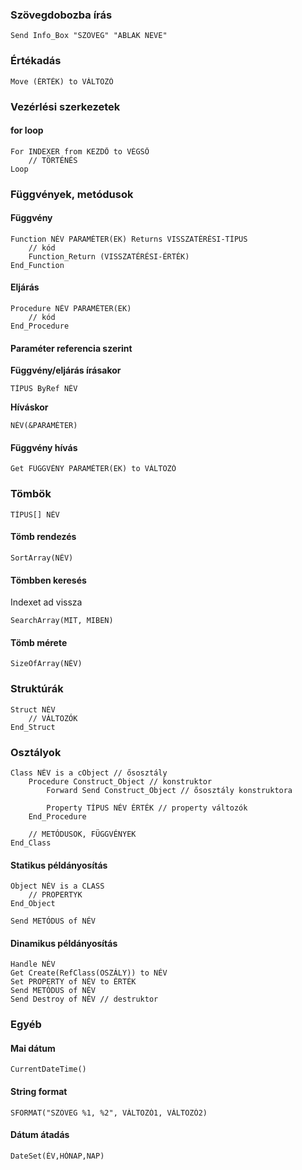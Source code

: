### Szövegdobozba írás

```
Send Info_Box "SZÖVEG" "ABLAK NEVE"
```

### Értékadás

```
Move (ÉRTÉK) to VÁLTOZÓ
```

### Vezérlési szerkezetek

#### for loop

```
For INDEXER from KEZDŐ to VÉGSŐ
	// TÖRTÉNÉS
Loop
```

### Függvények, metódusok

#### Függvény

```
Function NÉV PARAMÉTER(EK) Returns VISSZATÉRÉSI-TÍPUS
	// kód
	Function_Return (VISSZATÉRÉSI-ÉRTÉK)
End_Function
```

#### Eljárás

```
Procedure NÉV PARAMÉTER(EK)
	// kód
End_Procedure
```

#### Paraméter referencia szerint

**Függvény/eljárás írásakor**

```
TÍPUS ByRef NÉV
```

**Híváskor**

```
NÉV(&PARAMÉTER)
```

#### Függvény hívás

```
Get FÜGGVÉNY PARAMÉTER(EK) to VÁLTOZÓ
```

### Tömbök

```
TÍPUS[] NÉV
```

#### Tömb rendezés

```
SortArray(NÉV)
```

#### Tömbben keresés

Indexet ad vissza

```
SearchArray(MIT, MIBEN)
```

#### Tömb mérete

```
SizeOfArray(NÉV)
```

### Struktúrák

```
Struct NÉV
	// VÁLTOZÓK
End_Struct
```

### Osztályok

```
Class NÉV is a cObject // ősosztály
	Procedure Construct_Object // konstruktor
        Forward Send Construct_Object // ősosztály konstruktora
        
        Property TÍPUS NÉV ÉRTÉK // property változók
    End_Procedure
    
    // METÓDUSOK, FÜGGVÉNYEK
End_Class
```

#### Statikus példányosítás

```
Object NÉV is a CLASS
	// PROPERTYK
End_Object

Send METÓDUS of NÉV
```

#### Dinamikus példányosítás

```
Handle NÉV
Get Create(RefClass(OSZÁLY)) to NÉV
Set PROPERTY of NÉV to ÉRTÉK
Send METÓDUS of NÉV
Send Destroy of NÉV // destruktor
```

### Egyéb

#### Mai dátum

```
CurrentDateTime()
```

#### String format

```
SFORMAT("SZÖVEG %1, %2", VÁLTOZÓ1, VÁLTOZÓ2)
```

#### Dátum átadás

```
DateSet(ÉV,HÓNAP,NAP)
```

